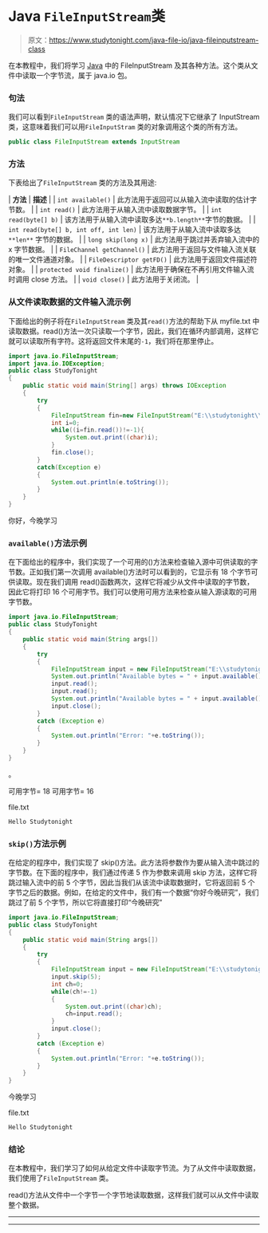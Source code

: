 # Java `FileInputStream`类

> 原文：<https://www.studytonight.com/java-file-io/java-fileinputstream-class>

在本教程中，我们将学习 [Java](https://www.studytonight.com/java/) 中的 FileInputStream 及其各种方法。这个类从文件中读取一个字节流，属于 java.io 包。

### 句法

我们可以看到`FileInputStream` 类的语法声明，默认情况下它继承了 InputStream 类，这意味着我们可以用`FileInputStram` 类的对象调用这个类的所有方法。

```java
public class FileInputStream extends InputStream
```

### 方法

下表给出了`FileInputStream` 类的方法及其用途:

| **方法** | **描述** |
| `int available()` | 此方法用于返回可以从输入流中读取的估计字节数。 |
| `int read()` | 此方法用于从输入流中读取数据字节。 |
| `int read(byte[] b)` | 该方法用于从输入流中读取多达`**b.length**`字节的数据。 |
| `int read(byte[] b, int off, int len)` | 该方法用于从输入流中读取多达`**len**` 字节的数据。 |
| `long skip(long x)` | 此方法用于跳过并丢弃输入流中的 x 字节数据。 |
| `FileChannel getChannel()` | 此方法用于返回与文件输入流关联的唯一文件通道对象。 |
| `FileDescriptor getFD()` | 此方法用于返回文件描述符对象。 |
| `protected void finalize()` | 此方法用于确保在不再引用文件输入流时调用 close 方法。 |
| `void close()` | 此方法用于关闭流。 |

### 从文件读取数据的文件输入流示例

下面给出的例子将在`FileInputStream` 类及其`read()`方法的帮助下从 myfile.txt 中读取数据。read()方法一次只读取一个字节，因此，我们在循环内部调用，这样它就可以读取所有字符。这将返回文件末尾的`-1`，我们将在那里停止。

```java
import java.io.FileInputStream;
import java.io.IOException;
public class StudyTonight 
{
	public static void main(String[] args) throws IOException 
	{  
		try
		{    
			FileInputStream fin=new FileInputStream("E:\\studytonight\\myfile.txt");    
			int i=0;    
			while((i=fin.read())!=-1){    
				System.out.print((char)i);    
			}      
			fin.close();  
		}
		catch(Exception e)
		{
			System.out.println(e.toString());
		}    
	}  
}
```

你好，今晚学习

### `available()`方法示例

在下面给出的程序中，我们实现了一个可用的()方法来检查输入源中可供读取的字节数。正如我们第一次调用 available()方法时可以看到的，它显示有 18 个字节可供读取。现在我们调用 read()函数两次，这样它将减少从文件中读取的字节数，因此它将打印 16 个可用字节。我们可以使用可用方法来检查从输入源读取的可用字节数。

```java
import java.io.FileInputStream;
public class StudyTonight
{
	public static void main(String args[])
	{
		try 
		{
			FileInputStream input = new FileInputStream("E:\\studytonight\\file.txt");
			System.out.println("Available bytes = " + input.available());
			input.read();
			input.read();
			System.out.println("Available bytes = " + input.available());
			input.close();
		}
		catch (Exception e)
		{
			System.out.println("Error: "+e.toString());
		}
	}
}
```

。

可用字节= 18
可用字节= 16

file.txt

```java
Hello Studytonight
```

### `skip()`方法示例

在给定的程序中，我们实现了 skip()方法。此方法将参数作为要从输入流中跳过的字节数。在下面的程序中，我们通过传递 5 作为参数来调用 skip 方法，这样它将跳过输入流中的前 5 个字节，因此当我们从该流中读取数据时，它将返回前 5 个字节之后的数据。例如，在给定的文件中，我们有一个数据“你好今晚研究”，我们跳过了前 5 个字节，所以它将直接打印“今晚研究”

```java
import java.io.FileInputStream;
public class StudyTonight
{
	public static void main(String args[])
	{
		try 
		{
			FileInputStream input = new FileInputStream("E:\\studytonight\\file.txt");
			input.skip(5);
			int ch=0;
			while(ch!=-1)
			{
				System.out.print((char)ch);
				ch=input.read();
			}		
			input.close();
		}
		catch (Exception e)
		{
			System.out.println("Error: "+e.toString());
		}
	}
}
```

今晚学习

file.txt

```java
Hello Studytonight
```

### 结论

在本教程中，我们学习了如何从给定文件中读取字节流。为了从文件中读取数据，我们使用了`FileInputStream` 类。

read()方法从文件中一个字节一个字节地读取数据，这样我们就可以从文件中读取整个数据。

* * *

* * *